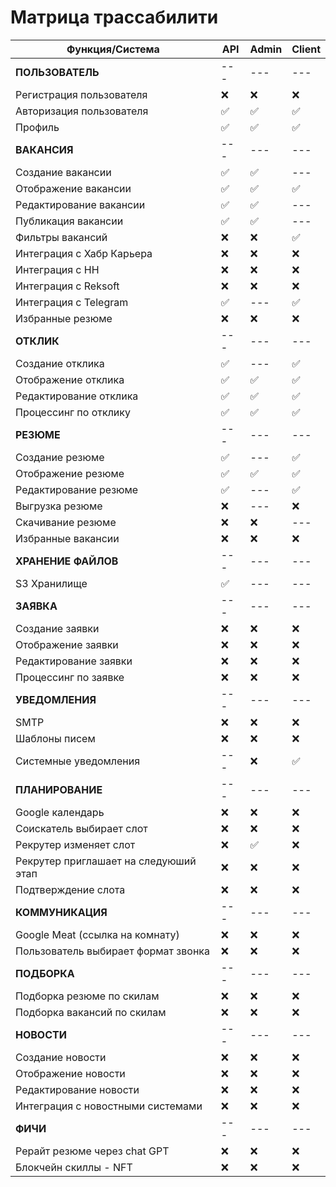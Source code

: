 # Матрица трассабилити

| Функция/Система                       | API | Admin | Client |
|---------------------------------------|-----|-------|--------| 
| **ПОЛЬЗОВАТЕЛЬ**                      | --- | ---   | ---    |
| Регистрация пользователя              | ❌   | ❌     | ❌      |
| Авторизация пользователя              | ✅   | ✅     | ✅      |
| Профиль                               | ✅   | ✅     | ✅      |
| **ВАКАНСИЯ**                          | --- | ---   | ---    |
| Создание вакансии                     | ✅   | ✅     | ---    |
| Отображение вакансии                  | ✅   | ✅     | ✅      |
| Редактирование вакансии               | ✅   | ✅     | ---    |
| Публикация вакансии                   | ✅   | ✅     | ---    |
| Фильтры вакансий                      | ❌   | ❌     | ✅      |
| Интеграция с Хабр Карьера             | ❌   | ❌     | ❌      |
| Интеграция с HH                       | ❌   | ❌     | ❌      |
| Интеграция с Reksoft                  | ❌   | ❌     | ❌      |
| Интеграция с Telegram                 | ✅   | ---   | ✅      |
| Избранные резюме                      | ❌   | ❌     | ❌      |
| **ОТКЛИК**                            | --- | ---   | ---    |
| Создание отклика                      | ✅   | ---   | ✅      |
| Отображение отклика                   | ✅   | ✅     | ✅      |
| Редактирование отклика                | ✅   | ✅     | ✅      |
| Процессинг по отклику                 | ✅   | ✅     | ✅      |
| **РЕЗЮМЕ**                            | --- | ---   | ---    |
| Создание резюме                       | ✅   | ---   | ✅      |
| Отображение резюме                    | ✅   | ✅     | ✅      |
| Редактирование резюме                 | ✅   | ---   | ✅      |
| Выгрузка резюме                       | ❌   | ---   | ❌      |
| Скачивание резюме                     | ❌   | ❌     | ---    |
| Избранные вакансии                    | ❌   | ❌     | ❌      |
| **ХРАНЕНИЕ ФАЙЛОВ**                   | --- | ---   | ---    |
| S3 Хранилище                          | ✅   | ---   | ---    |
| **ЗАЯВКА**                            | --- | ---   | ---    |
| Создание заявки                       | ❌   | ❌     | ❌      |
| Отображение заявки                    | ❌   | ❌     | ❌      |
| Редактирование заявки                 | ❌   | ❌     | ❌      |
| Процессинг по заявке                  | ❌   | ❌     | ❌      |
| **УВЕДОМЛЕНИЯ**                       | --- | ---   | ---    |
| SMTP                                  |  ❌   |   ❌    |   ❌     |
| Шаблоны писем                         | ❌   | ❌     | ❌      |
| Системные уведомления                 | --- |   ❌    |   ✅     |
| **ПЛАНИРОВАНИЕ**                      | --- | ---   | ---    |
| Google календарь                      | ❌   | ❌     | ❌      |
| Соискатель выбирает слот              | ❌   | ❌     | ❌      |
| Рекрутер изменяет слот                | ❌   | ✅     | ❌      |
| Рекрутер приглашает на следуюший этап | ❌   | ❌     | ❌      |
| Подтверждение слота                   | ❌   | ❌     | ❌      |
| **КОММУНИКАЦИЯ**                      | --- | ---   | ---    |
| Google Meat (ссылка на комнату)       | ❌   | ❌     | ❌      |
| Пользователь выбирает формат звонка   | ❌   | ❌     | ❌      |
| **ПОДБОРКА**                          | --- | ---   | ---    |
| Подборка резюме по скилам             | ❌   | ❌     | ❌      |
| Подборка вакансий по скилам           | ❌   | ❌     | ❌      |
| **НОВОСТИ**                           | --- | ---   | ---    |
| Создание новости                      | ❌   | ❌     | ❌      |
| Отображение новости                   | ❌   | ❌     | ❌      |
| Редактирование новости                | ❌   | ❌     | ❌      |
| Интеграция с новостными системами     | ❌   | ❌     | ❌      |
| **ФИЧИ**                              | --- | ---   | ---    |
| Рерайт резюме через chat GPT          | ❌   | ❌     | ❌      |
| Блокчейн скиллы - NFT                 | ❌   | ❌     | ❌      |